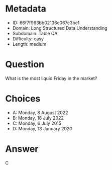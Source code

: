 # Metadata

- ID: 66f7f963bb02136c067c3be1
- Domain: Long Structured Data Understanding
- Subdomain: Table QA
- Difficulty: easy
- Length: medium

# Question

What is the most liquid Friday in the market?

# Choices

- A: Monday, 8 August 2022
- B: Monday, 18 July 2022
- C: Monday, 6 July 2015
- D: Monday, 13 January 2020

# Answer

C

